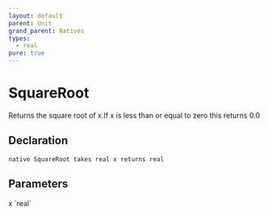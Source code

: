 ```yaml
---
layout: default
parent: Unit
grand_parent: Natives
types:
  - real
pure: true
---
```


# SquareRoot
Returns the square root of x.If x is less than or equal to zero this returns 0.0

## Declaration

```
native SquareRoot takes real x returns real
```

## Parameters
<dl>
  <dt>x `real`</dt>
  <dd></dd>
</dl>
